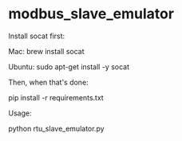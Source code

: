 # modbus_slave_emulator

Install socat first:

Mac: brew install socat

Ubuntu:  sudo apt-get install -y socat

Then, when that's done:

pip install -r requirements.txt

Usage:


python rtu_slave_emulator.py


